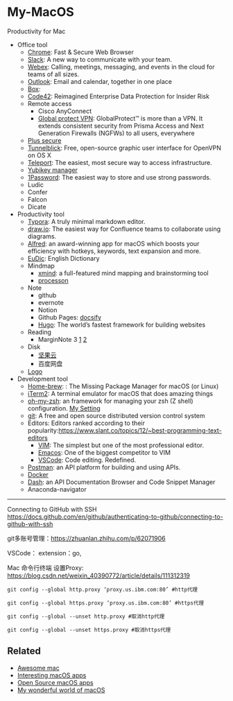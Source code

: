 # My-MacOS

Productivity for Mac
* Office tool
  * [Chrome](https://www.google.cn/intl/zh-CN/chrome/): Fast & Secure Web Browser
  * [Slack](https://slack.com/): A new way to communicate with your team.
  * [Webex](https://www.webex.com/): Calling, meetings, messaging, and events in the cloud for teams of all sizes.
  * [Outlook](https://outlook.live.com/owa/): Email and calendar, together in one place
  * [Box](https://www.box.com/home): 
  * [Code42](https://www.code42.com/): Reimagined Enterprise Data Protection for Insider Risk
  * Remote access
    * Cisco AnyConnect
    * [Global protect VPN](https://www.paloaltonetworks.com/products/globalprotect): GlobalProtect™ is more than a VPN. It extends consistent security from Prisma Access and Next Generation Firewalls (NGFWs) to all users, everywhere
   * [Plus secure](https://www.pulsesecure.net/products/)
   * [Tunnelblick](https://tunnelblick.net/): Free, open-source graphic user interface for OpenVPN on OS X
   * [Teleport](https://goteleport.com/): The easiest, most secure way to access infrastructure.
  * [Yubikey manager](https://www.yubico.com/support/download/yubikey-manager/)
  * [1Password](https://1password.com/): The easiest way to store and use strong passwords.
  * Ludic
  * Confer
  * Falcon
  * Dicate
* Productivity tool
  * [Typora](https://typora.io/): A truly minimal markdown editor.
  * [draw.io](https://drawio-app.com/): The easiest way for Confluence teams to collaborate using diagrams.
  * [Alfred](https://www.alfredapp.com/): an award-winning app for macOS which boosts your efficiency with hotkeys, keywords, text expansion and more. 
  * [EuDic](https://www.eudic.net/v4/en/app/eudic): English Dictionary
  * Mindmap
    * [xmind](https://www.xmind.net/):  a full-featured mind mapping and brainstorming tool
    * [processon](https://www.processon.com/diagrams)
  * Note
    * github
    * evernote
    * Notion
    * Github Pages: [docsify](https://docsify.js.org/#/?id=docsify)
    * [Hugo](https://gohugo.io/): The world’s fastest framework for building websites
  * Reading
    * MarginNote 3 [1](https://sspai.com/post/47317) [2](https://sspai.com/post/54005)
  * Disk
    * [坚果云](https://www.jianguoyun.com/d/home#/)
    * 百度网盘
  * [Logo](https://logomakr.com)
* Development tool
  * [Home-brew](https://brew.sh/): : The Missing Package Manager for macOS (or Linux)
  * [iTerm2](https://iterm2.com/index.html): A terminal emulator for macOS that does amazing things
  * [oh-my-zsh](https://ohmyz.sh/): an framework for managing your zsh (Z shell) configuration. [My Setting](https://gist.github.com/MingxiaGuo/5152dbb26164ef738c9c40a0476ab4d3)
  * [git](https://git-scm.com/): A free and open source distributed version control system
  * Editors: Editors ranked according to their popularity:https://www.slant.co/topics/12/~best-programming-text-editors
    * [VIM](https://www.vim.org/): The simplest but one of the most professional editor.
    * [Emacos](https://www.gnu.org/software/emacs/): One of the biggest competitor to VIM
    * [VSCode](https://github.com/Microsoft/vscode): Code editing. Redefined.
  * [Postman](https://www.postman.com/): an API platform for building and using APIs.
  * [Docker](https://www.docker.com/)
  * [Dash](https://kapeli.com/dash): an API Documentation Browser and Code Snippet Manager
  * Anaconda-navigator





-----------------


Connecting to GitHub with SSH https://docs.github.com/en/github/authenticating-to-github/connecting-to-github-with-ssh

git多账号管理：https://zhuanlan.zhihu.com/p/62071906



VSCode：
extension：go,

Mac 命令行终端 设置Proxy: https://blog.csdn.net/weixin_40390772/article/details/111312319

```
git config --global http.proxy ‘proxy.us.ibm.com:80’ #http代理

git config --global https.proxy ‘proxy.us.ibm.com:80’ #https代理

git config --global --unset http.proxy #取消http代理

git config --global --unset https.proxy #取消https代理

```



## Related
* [Awesome mac](https://wangchujiang.com/awesome-mac/)
* [Interesting macOS apps](https://github.com/learn-anything/macos-apps)
* [Open Source macOS apps](https://github.com/serhii-londar/open-source-mac-os-apps)
* [My wonderful world of macOS](https://github.com/nikitavoloboev/my-mac-os)
